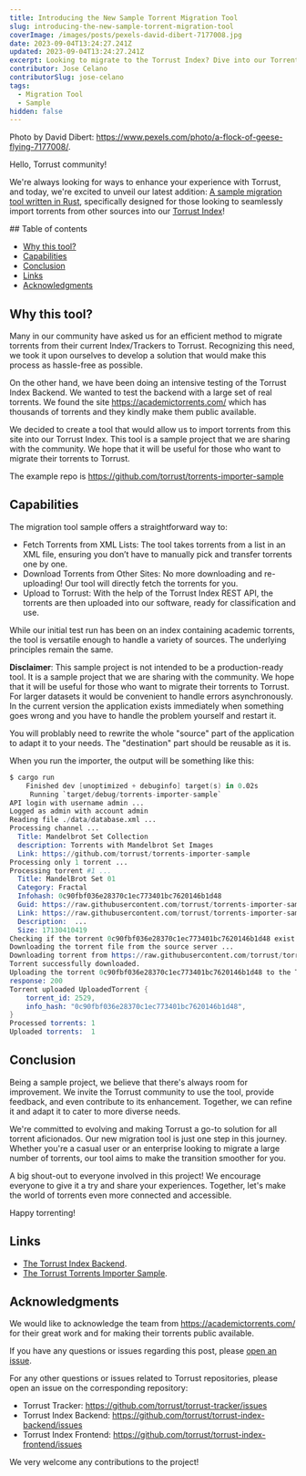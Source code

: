 ```yaml
---
title: Introducing the New Sample Torrent Migration Tool
slug: introducing-the-new-sample-torrent-migration-tool
coverImage: /images/posts/pexels-david-dibert-7177008.jpg
date: 2023-09-04T13:24:27.241Z
updated: 2023-09-04T13:24:27.241Z
excerpt: Looking to migrate to the Torrust Index? Dive into our Torrents Importer Sample to seamlessly transfer your torrents to Torrust.
contributor: Jose Celano
contributorSlug: jose-celano
tags:
  - Migration Tool
  - Sample
hidden: false
---
```


<script>
  import Toc from 'svelte-toc';
  import Callout from "$lib/components/molecules/Callout.svelte";
  import CodeBlock from "$lib/components/molecules/CodeBlock.svelte";
  import Image from "$lib/components/atoms/Image.svelte";
  import PostBody from "$lib/components/molecules/PostBody.svelte";
  import PostContainer from "$lib/components/molecules/PostContainer.svelte";
  import PostTable from "$lib/components/molecules/PostTable.svelte";
</script>

Photo by David Dibert: <https://www.pexels.com/photo/a-flock-of-geese-flying-7177008/>.

Hello, Torrust community!

We're always looking for ways to enhance your experience with Torrust, and today, we're excited to unveil our latest addition: [A sample migration tool written in Rust](https://github.com/torrust/torrents-importer-sample), specifically designed for those looking to seamlessly import torrents from other sources into our [Torrust Index](https://github.com/torrust/torrust-index-backend)!

<PostContainer>
<PostTable>
<Toc
  title=""
  --toc-active-color="rgba(255, 49, 0, 0.96)"
  --toc-li-hover-color="rgba(255, 49, 0, 0.96)"
  --toc-active-bg="transparent"
>
## Table of contents

- [Why this tool?](#why-this-tool)
- [Capabilities](#capabilities)
- [Conclusion](#conclusion)
- [Links](#links)
- [Acknowledgments](#acknowledgments)

</Toc>
</PostTable>

<PostBody>

## Why this tool?

Many in our community have asked us for an efficient method to migrate torrents from their current Index/Trackers to Torrust. Recognizing this need, we took it upon ourselves to develop a solution that would make this process as hassle-free as possible.

On the other hand, we have been doing an intensive testing of the Torrust Index Backend. We wanted to test the backend with a large set of real torrents. We found the site <https://academictorrents.com/> which has thousands of torrents and they kindly make them public available.

We decided to create a tool that would allow us to import torrents from this site into our Torrust Index. This tool is a sample project that we are sharing with the community. We hope that it will be useful for those who want to migrate their torrents to Torrust.

The example repo is <https://github.com/torrust/torrents-importer-sample>

## Capabilities

The migration tool sample offers a straightforward way to:

- Fetch Torrents from XML Lists: The tool takes torrents from a list in an XML file, ensuring you don’t have to manually pick and transfer torrents one by one.
- Download Torrents from Other Sites: No more downloading and re-uploading! Our tool will directly fetch the torrents for you.
- Upload to Torrust: With the help of the Torrust Index REST API, the torrents are then uploaded into our software, ready for classification and use.

While our initial test run has been on an index containing academic torrents, the tool is versatile enough to handle a variety of sources. The underlying principles remain the same.

<Callout type="info">

**Disclaimer**: This sample project is not intended to be a production-ready tool. It is a sample project that we are sharing with the community. We hope that it will be useful for those who want to migrate their torrents to Torrust. For larger datasets it would be convenient to handle errors asynchronously. In the current version the application exists immediately when something goes wrong and you have to handle the problem yourself and restart it.

</Callout>

You will problably need to rewrite the whole "source" part of the application to adapt it to your needs. The "destination" part should be reusable as it is.

When you run the importer, the output will be something like this:

<CodeBlock lang="terminal">

```s
$ cargo run
    Finished dev [unoptimized + debuginfo] target(s) in 0.02s
     Running `target/debug/torrents-importer-sample`
API login with username admin ...
Logged as admin with account admin
Reading file ./data/database.xml ...
Processing channel ...
  Title: Mandelbrot Set Collection
  description: Torrents with Mandelbrot Set Images
  Link: https://github.com/torrust/torrents-importer-sample
Processing only 1 torrent ...
Processing torrent #1 ...
  Title: MandelBrot Set 01
  Category: Fractal
  Infohash: 0c90fbf036e28370c1ec773401bc7620146b1d48
  Guid: https://raw.githubusercontent.com/torrust/torrents-importer-sample/main/tests/fixtures/torrents/mandelbrot_set_01.torrent
  Link: https://raw.githubusercontent.com/torrust/torrents-importer-sample/main/tests/fixtures/torrents/mandelbrot_set_01.torrent
  Description:  ...
  Size: 17130410419
Checking if the torrent 0c90fbf036e28370c1ec773401bc7620146b1d48 exist in the Torrust Index ...
Downloading the torrent file from the source server ...
Downloading torrent from https://raw.githubusercontent.com/torrust/torrents-importer-sample/main/tests/fixtures/torrents/0c90fbf036e28370c1ec773401bc7620146b1d48.torrent into ./data/torrents/0c90fbf036e28370c1ec773401bc7620146b1d48.torrent
Torrent successfully downloaded.
Uploading the torrent 0c90fbf036e28370c1ec773401bc7620146b1d48 to the Torrust Index ...
response: 200
Torrent uploaded UploadedTorrent {
    torrent_id: 2529,
    info_hash: "0c90fbf036e28370c1ec773401bc7620146b1d48",
}
Processed torrents: 1
Uploaded torrents:  1
```

</CodeBlock>

## Conclusion

Being a sample project, we believe that there's always room for improvement. We invite the Torrust community to use the tool, provide feedback, and even contribute to its enhancement. Together, we can refine it and adapt it to cater to more diverse needs.

We're committed to evolving and making Torrust a go-to solution for all torrent aficionados. Our new migration tool is just one step in this journey. Whether you're a casual user or an enterprise looking to migrate a large number of torrents, our tool aims to make the transition smoother for you.

A big shout-out to everyone involved in this project! We encourage everyone to give it a try and share your experiences. Together, let's make the world of torrents even more connected and accessible.

Happy torrenting!

## Links

- [The Torrust Index Backend](https://github.com/torrust/torrust-index-backend).
- [The Torrust Torrents Importer Sample](https://github.com/torrust/torrents-importer-sample).

## Acknowledgments

We would like to acknowledge the team from <https://academictorrents.com/> for their great work and for making their torrents public available.

If you have any questions or issues regarding this post, please [open an issue](https://github.com/torrust/torrust-website/issues/new).

For any other questions or issues related to Torrust repositories, please open an issue on the corresponding repository:

- Torrust Tracker: <https://github.com/torrust/torrust-tracker/issues>
- Torrust Index Backend: <https://github.com/torrust/torrust-index-backend/issues>
- Torrust Index Frontend: <https://github.com/torrust/torrust-index-frontend/issues>

We very welcome any contributions to the project!

</PostBody>
</PostContainer>
